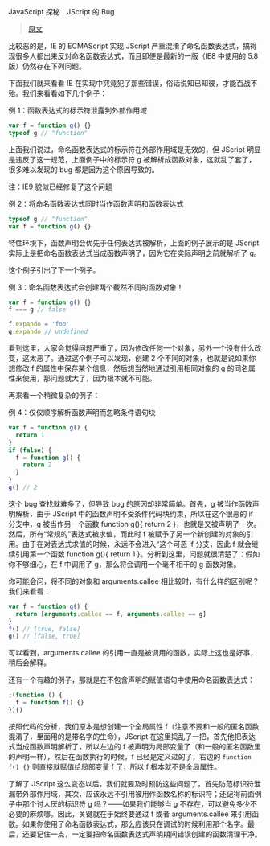 JavaScript 探秘：JScript 的 Bug

> [原文](https://web.archive.org/web/20210423080616/http://www.nowamagic.net/librarys/veda/detail/1636)

比较恶的是，IE 的 ECMAScript 实现 JScript 严重混淆了命名函数表达式，搞得现很多人都出来反对命名函数表达式，而且即便是最新的一版（IE8 中使用的 5.8 版）仍然存在下列问题。

下面我们就来看看 IE 在实现中究竟犯了那些错误，俗话说知已知彼，才能百战不殆。我们来看看如下几个例子：

例 1：函数表达式的标示符泄露到外部作用域

```js
var f = function g() {}
typeof g // "function"
```

上面我们说过，命名函数表达式的标示符在外部作用域是无效的，但 JScript 明显是违反了这一规范，上面例子中的标示符 g 被解析成函数对象，这就乱了套了，很多难以发现的 bug 都是因为这个原因导致的。

注：IE9 貌似已经修复了这个问题

例 2：将命名函数表达式同时当作函数声明和函数表达式

```js
typeof g // "function"
var f = function g() {}
```

特性环境下，函数声明会优先于任何表达式被解析，上面的例子展示的是 JScript 实际上是把命名函数表达式当成函数声明了，因为它在实际声明之前就解析了 g。

这个例子引出了下一个例子。

例 3：命名函数表达式会创建两个截然不同的函数对象！

```js
var f = function g() {}
f === g // false

f.expando = 'foo'
g.expando // undefined
```

看到这里，大家会觉得问题严重了，因为修改任何一个对象，另外一个没有什么改变，这太恶了。通过这个例子可以发现，创建 2 个不同的对象，也就是说如果你想修改 f 的属性中保存某个信息，然后想当然地通过引用相同对象的 g 的同名属性来使用，那问题就大了，因为根本就不可能。

再来看一个稍微复杂的例子：

例 4：仅仅顺序解析函数声明而忽略条件语句块

```js
var f = function g() {
  return 1
}
if (false) {
  f = function g() {
    return 2
  }
}
g() // 2
```

这个 bug 查找就难多了，但导致 bug 的原因却非常简单。首先，g 被当作函数声明解析，由于 JScript 中的函数声明不受条件代码块约束，所以在这个很恶的 if 分支中，g 被当作另一个函数 function g(){ return 2 }，也就是又被声明了一次。然后，所有“常规的”表达式被求值，而此时 f 被赋予了另一个新创建的对象的引用。由于在对表达式求值的时候，永远不会进入“这个可恶 if 分支，因此 f 就会继续引用第一个函数 function g(){ return 1 }。分析到这里，问题就很清楚了：假如你不够细心，在 f 中调用了 g，那么将会调用一个毫不相干的 g 函数对象。

你可能会问，将不同的对象和 arguments.callee 相比较时，有什么样的区别呢？我们来看看：

```js
var f = function g() {
  return [arguments.callee == f, arguments.callee == g]
}
f() // [true, false]
g() // [false, true]
```

可以看到，arguments.callee 的引用一直是被调用的函数，实际上这也是好事，稍后会解释。

还有一个有趣的例子，那就是在不包含声明的赋值语句中使用命名函数表达式：

```js
;(function () {
  f = function f() {}
})()
```

按照代码的分析，我们原本是想创建一个全局属性 f（注意不要和一般的匿名函数混淆了，里面用的是带名字的生命），JScript 在这里捣乱了一把，首先他把表达式当成函数声明解析了，所以左边的 f 被声明为局部变量了（和一般的匿名函数里的声明一样），然后在函数执行的时候，f 已经是定义过的了，右边的 `function f() {}` 则直接就赋值给局部变量 f 了，所以 f 根本就不是全局属性。

了解了 JScript 这么变态以后，我们就要及时预防这些问题了，首先防范标识符泄漏带外部作用域，其次，应该永远不引用被用作函数名称的标识符；还记得前面例子中那个讨人厌的标识符 g 吗？——如果我们能够当 g 不存在，可以避免多少不必要的麻烦哪。因此，关键就在于始终要通过 f 或者 arguments.callee 来引用函数。如果你使用了命名函数表达式，那么应该只在调试的时候利用那个名字。最后，还要记住一点，一定要把命名函数表达式声明期间错误创建的函数清理干净。
